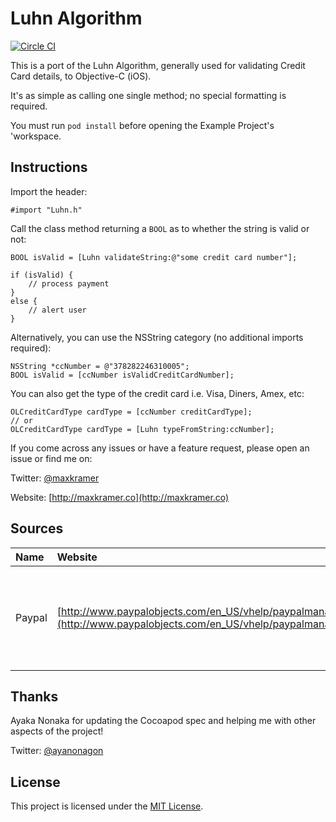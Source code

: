 Luhn Algorithm
==============

[![Circle CI](https://circleci.com/gh/MaxKramer/ObjectiveLuhn/tree/master.svg?style=shield)](https://circleci.com/gh/MaxKramer/ObjectiveLuhn/tree/master)

This is a port of the Luhn Algorithm, generally used for validating Credit Card details, to Objective-C (iOS).

It's as simple as calling one single method; no special formatting is required.

You must run `pod install` before opening the Example Project's 'workspace.

## Instructions

Import the header:

```obj-c
#import "Luhn.h"
```
    
Call the class method returning a `BOOL` as to whether the string is valid or not:

```obj-c
BOOL isValid = [Luhn validateString:@"some credit card number"];
    
if (isValid) {
    // process payment   
}
else {
    // alert user
}
```

Alternatively, you can use the NSString category (no additional imports required):

```obj-c
NSString *ccNumber = @"378282246310005";
BOOL isValid = [ccNumber isValidCreditCardNumber];
```

You can also get the type of the credit card i.e. Visa, Diners, Amex, etc:

```obj-c
OLCreditCardType cardType = [ccNumber creditCardType];
// or
OLCreditCardType cardType = [Luhn typeFromString:ccNumber];
```

If you come across any issues or have a feature request, please open an issue or find me on:

Twitter: [@maxkramer](http://twitter.com/maxkramer)

Website: [http://maxkramer.co](http://maxkramer.co)

## Sources

|Name|Website|Reason|
|:---|:------|:-----|
|Paypal|[http://www.paypalobjects.com/en_US/vhelp/paypalmanager_help/credit_card_numbers.htm](http://www.paypalobjects.com/en_US/vhelp/paypalmanager_help/credit_card_numbers.htm)|List of valid credit card numbers for the unit tests|

## Thanks

Ayaka Nonaka for updating the Cocoapod spec and helping me with other aspects of the project!

Twitter: [@ayanonagon](https://twitter.com/ayanonagon)

## License

This project is licensed under the [MIT License](https://github.com/MaxKramer/ObjectiveLuhn/blob/master/LICENSE).
